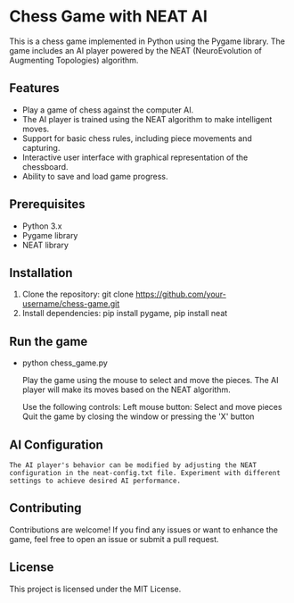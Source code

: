 # Chess Game with NEAT AI

This is a chess game implemented in Python using the Pygame library. The game includes an AI player powered by the NEAT (NeuroEvolution of Augmenting Topologies) algorithm.

## Features

- Play a game of chess against the computer AI.
- The AI player is trained using the NEAT algorithm to make intelligent moves.
- Support for basic chess rules, including piece movements and capturing.
- Interactive user interface with graphical representation of the chessboard.
- Ability to save and load game progress.

## Prerequisites

- Python 3.x
- Pygame library
- NEAT library

## Installation

1. Clone the repository: git clone https://github.com/your-username/chess-game.git
2. Install dependencies: pip install pygame, pip install neat

## Run the game

- python chess_game.py

    Play the game using the mouse to select and move the pieces. The AI player will make its moves based on the NEAT algorithm.

    Use the following controls:
        Left mouse button: Select and move pieces
        Quit the game by closing the window or pressing the 'X' button

## AI Configuration

    The AI player's behavior can be modified by adjusting the NEAT configuration in the neat-config.txt file. Experiment with different settings to achieve desired AI performance.

## Contributing

Contributions are welcome! If you find any issues or want to enhance the game, feel free to open an issue or submit a pull request.
## License

This project is licensed under the MIT License.

